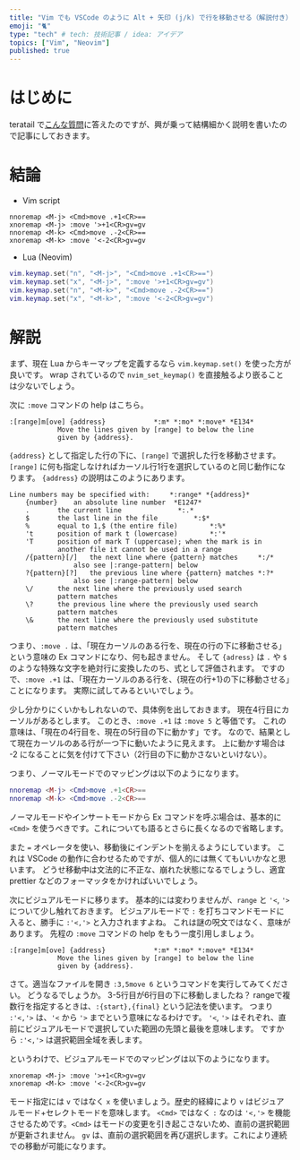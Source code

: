 ```yaml
---
title: "Vim でも VSCode のように Alt + 矢印 (j/k) で行を移動させる（解説付き）"
emoji: "🐈"
type: "tech" # tech: 技術記事 / idea: アイデア
topics: ["Vim", "Neovim"]
published: true
---
```


# はじめに

teratail で[こんな質問](https://teratail.com/questions/f9e9s0tam3ovyp)に答えたのですが、興が乗って結構細かく説明を書いたので記事にしておきます。

# 結論

- Vim script
```vim
nnoremap <M-j> <Cmd>move .+1<CR>==
xnoremap <M-j> :move '>+1<CR>gv=gv
nnoremap <M-k> <Cmd>move .-2<CR>==
xnoremap <M-k> :move '<-2<CR>gv=gv
```

- Lua (Neovim)
```lua
vim.keymap.set("n", "<M-j>", "<Cmd>move .+1<CR>==")
vim.keymap.set("x", "<M-j>", ":move '>+1<CR>gv=gv")
vim.keymap.set("n", "<M-k>", "<Cmd>move .-2<CR>==")
vim.keymap.set("x", "<M-k>", ":move '<-2<CR>gv=gv")
```

# 解説

まず、現在 Lua からキーマップを定義するなら `vim.keymap.set()` を使った方が良いです。
wrap されているので `nvim_set_keymap()` を直接触るより嵌ることは少ないでしょう。

次に `:move` コマンドの help はこちら。
```help
:[range]m[ove] {address}			*:m* *:mo* *:move* *E134*
			Move the lines given by [range] to below the line
			given by {address}.
```
`{address}` として指定した行の下に、`[range]` で選択した行を移動させます。`[range]` に何も指定しなければカーソル行1行を選択しているのと同じ動作になります。
`{address}` の説明はこのようにあります。
```help
Line numbers may be specified with:		*:range* *{address}*
	{number}	an absolute line number  *E1247*
	.		the current line			  *:.*
	$		the last line in the file		  *:$*
	%		equal to 1,$ (the entire file)		  *:%*
	't		position of mark t (lowercase)		  *:'*
	'T		position of mark T (uppercase); when the mark is in
			another file it cannot be used in a range
	/{pattern}[/]	the next line where {pattern} matches	  *:/*
				also see |:range-pattern| below
	?{pattern}[?]	the previous line where {pattern} matches *:?*
				also see |:range-pattern| below
	\/		the next line where the previously used search
			pattern matches
	\?		the previous line where the previously used search
			pattern matches
	\&		the next line where the previously used substitute
			pattern matches
```
つまり、`:move .` は、「現在カーソルのある行を、現在の行の下に移動させる」という意味の Ex コマンドになり、何も起きません。
そして `{adress}` は `.` や `$` のような特殊な文字を絶対行に変換したのち、式として評価されます。
ですので、`:move .+1` は、「現在カーソルのある行を、{現在の行+1}の下に移動させる」ことになります。
実際に試してみるといいでしょう。

少し分かりにくいかもしれないので、具体例を出しておきます。
現在4行目にカーソルがあるとします。
このとき、`:move .+1` は `:move 5` と等価です。
これの意味は、「現在の4行目を、現在の5行目の下に動かす」です。
なので、結果として現在カーソルのある行が一つ下に動いたように見えます。
上に動かす場合は -2 になることに気を付けて下さい（2行目の下に動かさないといけない）。

つまり、ノーマルモードでのマッピングは以下のようになります。
```lua
nnoremap <M-j> <Cmd>move .+1<CR>==
nnoremap <M-k> <Cmd>move .-2<CR>==
```
ノーマルモードやインサートモードから Ex コマンドを呼ぶ場合は、基本的に `<Cmd>` を使うべきです。これについても語るとさらに長くなるので省略します。

また `=` オペレータを使い、移動後にインデントを揃えるようにしています。
これは VSCode の動作に合わせるためですが、個人的には無くてもいいかなと思います。
どうせ移動中は文法的に不正な、崩れた状態になるでしょうし、適宜 prettier などのフォーマッタをかければいいでしょう。

次にビジュアルモードに移ります。
基本的には変わりませんが、`range` と `'<`, `'>` について少し触れておきます。
ビジュアルモードで `:` を打ちコマンドモードに入ると、勝手に `:'<,'>` と入力されますよね。
これは謎の呪文ではなく、意味があります。
先程の `:move` コマンドの help をもう一度引用しましょう。
```help
:[range]m[ove] {address}			*:m* *:mo* *:move* *E134*
			Move the lines given by [range] to below the line
			given by {address}.
```
さて。適当なファイルを開き `:3,5move 6` というコマンドを実行してみてください。
どうなるでしょうか。
3-5行目が6行目の下に移動しましたね？
rangeで複数行を指定するときは、`:{start},{final}` という記法を使います。
つまり `:'<,'>` は、`'<` から `'>` までという意味になるわけです。
`'<`, `'>` はそれぞれ、直前にビジュアルモードで選択していた範囲の先頭と最後を意味します。
ですから `:'<,'>` は選択範囲全域を表します。

というわけで、ビジュアルモードでのマッピングは以下のようになります。
```vim
xnoremap <M-j> :move '>+1<CR>gv=gv
xnoremap <M-k> :move '<-2<CR>gv=gv
```
モード指定には `v` ではなく `x` を使いましょう。歴史的経緯により `v` はビジュアルモード+セレクトモードを意味します。
`<Cmd>` ではなく `:` なのは `'<,'>` を機能させるためです。`<Cmd>` はモードの変更を引き起こさないため、直前の選択範囲が更新されません。
`gv` は、直前の選択範囲を再び選択します。これにより連続での移動が可能になります。
